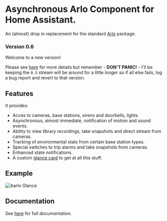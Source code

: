 
# Asynchronous Arlo Component for Home Assistant.

An (almost) drop in replacement for the standard [Arlo](https://my.arlo.com/#/cameras) package.

### Version 0.6

Welcome to a new version!

Please see [here](https://github.com/twrecked/hass-aarlo/blob/master/README.md) for more details but remember - **DON'T PANIC!** - I'll be keeping the `0.5` stream will be around for a little longer so if all else fails, log a bug report and revert to that version.

## Features
It provides:
* Acces to cameras, base stations, sirens and doorbells, lights.
* Asynchronous, almost immediate, notification of motion and sound events.
* Ability to view library recordings, take snapshots and direct stream from cameras.
* Tracking of environmental stats from certain base station types.
* Special switches to trip alarms and take snapshots from cameras.
* Enhanced state notifications.
* A custom [glance card](https://github.com/twrecked/lovelace-hass-aarlo) to get at all this stuff.

## Example
![Aarlo Glance](https://github.com/twrecked/hass-aarlo/blob/master/images/aarlo-glance-02.png)

## Documentation
See [here](https://github.com/twrecked/hass-aarlo/blob/master/README.md) for full documentation.
